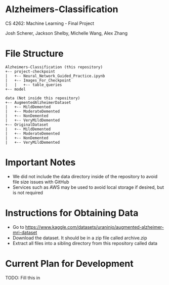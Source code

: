 # Alzheimers-Classification
CS 4262: Machine Learning - Final Project

Josh Scherer, Jackson Shelby, Michelle Wang, Alex Zhang

# File Structure

```
Alzheimers-Classification (this repository)
+-- project-checkpoint
|   +-- Neural_Network_Guided_Practice.ipynb
|   +-- Images_For_Checkpoint
|   |   +-- table_queries
+-- model

data (Not inside this repository)
+-- AugmentedAlzheimerDataset
|   +-- MildDemented
|   +-- ModerateDemented
|   +-- NonDemented
|   +-- VeryMildDemented
+-- OriginalDataset
|   +-- MildDemented
|   +-- ModerateDemented
|   +-- NonDemented
|   +-- VeryMildDemented
```

# Important Notes

* We did not include the data directory inside of the repository to avoid file size issues with GitHub
* Services such as AWS may be used to avoid local storage if desired, but is not required

# Instructions for Obtaining Data
* Go to https://www.kaggle.com/datasets/uraninjo/augmented-alzheimer-mri-dataset
* Download the dataset. It should be in a zip file called archive.zip
* Extract all files into a sibling directory from this repository called data

# Current Plan for Development
TODO: Fill this in



